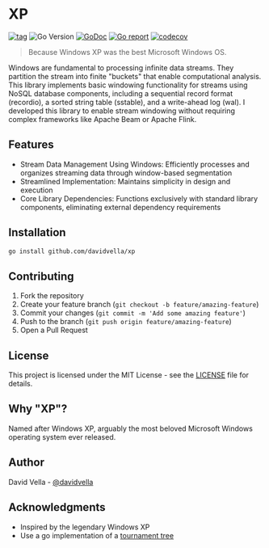 # XP

[![tag](https://img.shields.io/github/tag/davidvella/xp.svg)](https://github.com/davidvella/xp/releases)
![Go Version](https://img.shields.io/badge/Go-%3E%3D%201.23-%23007d9c)
[![GoDoc](https://godoc.org/github.com/davidvella/xp?status.svg)](https://pkg.go.dev/github.com/davidvella/xp)
[![Go report](https://goreportcard.com/badge/github.com/davidvella/xp)](https://goreportcard.com/report/github.com/davidvella/xp)
[![codecov](https://codecov.io/gh/davidvella/xp/graph/badge.svg?token=RSRKFCP1A0)](https://codecov.io/gh/davidvella/xp)

> Because Windows XP was the best Microsoft Windows OS.

Windows are fundamental to processing infinite data streams. They partition the
stream into finite "buckets" that enable computational analysis. This library
implements basic windowing functionality for streams using NoSQL database
components, including a sequential record format (recordio), a sorted string
table (sstable), and a write-ahead log (wal). I developed this library to enable
stream windowing without requiring complex frameworks like Apache Beam or Apache Flink.

## Features

- Stream Data Management Using Windows: Efficiently processes and organizes
  streaming data through window-based segmentation
- Streamlined Implementation: Maintains simplicity in design and execution
- Core Library Dependencies: Functions exclusively with standard library
  components, eliminating external dependency requirements

## Installation

```bash
go install github.com/davidvella/xp
```

## Contributing

1. Fork the repository
2. Create your feature branch (`git checkout -b feature/amazing-feature`)
3. Commit your changes (`git commit -m 'Add some amazing feature'`)
4. Push to the branch (`git push origin feature/amazing-feature`)
5. Open a Pull Request

## License

This project is licensed under the MIT License - see the [LICENSE](LICENSE) file
for details.

## Why "XP"?

Named after Windows XP, arguably the most beloved Microsoft Windows operating
system ever released.

## Author

David Vella - [@davidvella](https://github.com/davidvella)

## Acknowledgments

- Inspired by the legendary Windows XP
- Use a go implementation of a [tournament
  tree](https://gist.github.com/bboreham/11f8a11b9723f85d2fb7c47dc4f48159)